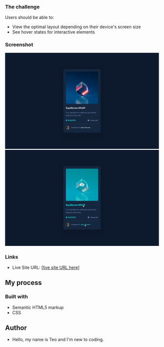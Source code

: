 
### The challenge

Users should be able to:

- View the optimal layout depending on their device's screen size
- See hover states for interactive elements

### Screenshot

![](./design/desktop-design.jpg)
![](./design/active-states.jpg)

### Links


- Live Site URL: [[live site URL here](https://omiadze.github.io/nft-preview-card-component/)]

## My process

### Built with

- Semantic HTML5 markup
- CSS

## Author

- Hello, my name is Teo and I'm new to coding.
